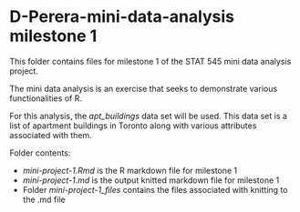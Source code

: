 # D-Perera-mini-data-analysis milestone 1

This folder contains files for milestone 1 of the STAT 545 mini data analysis project.

The mini data analysis is an exercise that seeks to demonstrate various functionalities of R.

For this analysis, the *apt_buildings* data set will be used. This data set is a list of apartment buildings in Toronto along with various attributes associated with them. 

Folder contents:
- *mini-project-1.Rmd* is the R markdown file for milestone 1
- *mini-project-1.md* is the output knitted markdown file for milestone 1
- Folder *mini-project-1_files* contains the files associated with knitting to the .md file